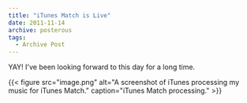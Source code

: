 ```yaml
---
title: "iTunes Match is Live"
date: 2011-11-14
archive: posterous
tags: 
  - Archive Post
---
```


YAY! I've been looking forward to this day for a long time.

{{< figure 
	src="image.png" 
	alt="A screenshot of iTunes processing my music for iTunes Match." 
	caption="iTunes Match processing." >}}
